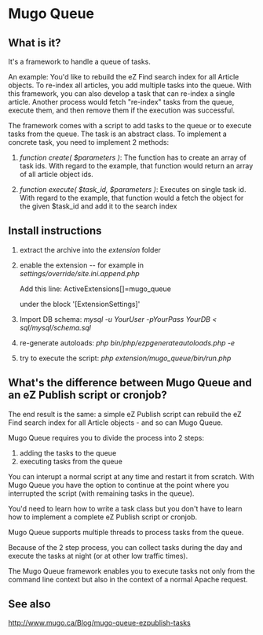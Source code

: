 Mugo Queue
=

What is it?
-

It's a framework to handle a queue of tasks.

An example: You'd like to rebuild the eZ Find search index for all Article objects.
To re-index all articles, you add multiple tasks into the queue. With this framework, you can also
develop a task that can re-index a single article. Another process would fetch "re-index" tasks from
the queue, execute them, and then remove them if the execution was successful.

The framework comes with a script to add tasks to the queue or to execute tasks from the queue.
The task is an abstract class. To implement a concrete task, you need to implement 2 methods:

1. _function create( $parameters )_: 
The function has to create an array of task ids. With regard to the example, that function
would return an array of all article object ids.

2. _function execute( $task_id, $parameters )_:
Executes on single task id. With regard to the example, that function would a fetch the object
for the given $task_id and add it to the search index

Install instructions
-

1. extract the archive into the _extension_ folder
2. enable the extension -- for example in _settings/override/site.ini.append.php_

   Add this line:
   ActiveExtensions[]=mugo_queue
   
   under the block '[ExtensionSettings]'

3. Import DB schema:
   _mysql -u YourUser -pYourPass YourDB < sql/mysql/schema.sql_
   
3. re-generate autoloads:
   _php bin/php/ezpgenerateautoloads.php -e_

4. try to execute the script:
   _php extension/mugo_queue/bin/run.php_
   

What's the difference between Mugo Queue and an eZ Publish script or cronjob?
-

The end result is the same: a simple eZ Publish script can rebuild the eZ Find search index
for all Article objects - and so can Mugo Queue.

Mugo Queue requires you to divide the process into 2 steps:
1. adding the tasks to the queue
2. executing tasks from the queue

You can interupt a normal script at any time and restart it from scratch. With Mugo Queue
you have the option to continue at the point where you interrupted the script (with remaining
tasks in the queue).

You'd need to learn how to write a task class but you don't have to learn how to
implement a complete eZ Publish script or cronjob.

Mugo Queue supports multiple threads to process tasks from the queue.

Because of the 2 step process, you can collect tasks during the day and execute
the tasks at night (or at other low traffic times).

The Mugo Queue framework enables you to execute tasks not only from the command line
context but also in the context of a normal Apache request.

See also
-
http://www.mugo.ca/Blog/mugo-queue-ezpublish-tasks
